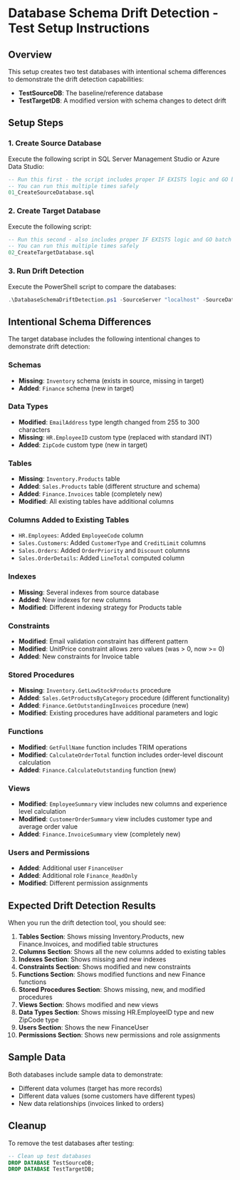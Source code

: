 # Database Schema Drift Detection - Test Setup Instructions

## Overview
This setup creates two test databases with intentional schema differences to demonstrate the drift detection capabilities:

- **TestSourceDB**: The baseline/reference database
- **TestTargetDB**: A modified version with schema changes to detect drift

## Setup Steps

### 1. Create Source Database
Execute the following script in SQL Server Management Studio or Azure Data Studio:
```sql
-- Run this first - the script includes proper IF EXISTS logic and GO batch separators
-- You can run this multiple times safely
01_CreateSourceDatabase.sql
```

### 2. Create Target Database
Execute the following script:
```sql
-- Run this second - also includes proper IF EXISTS logic and GO batch separators
-- You can run this multiple times safely
02_CreateTargetDatabase.sql
```

### 3. Run Drift Detection
Execute the PowerShell script to compare the databases:
```powershell
.\DatabaseSchemaDriftDetection.ps1 -SourceServer "localhost" -SourceDatabase "TestSourceDB" -TargetServer "localhost" -TargetDatabase "TestTargetDB" -OutputPath ".\DriftReport.html"
```

## Intentional Schema Differences

The target database includes the following intentional changes to demonstrate drift detection:

### Schemas
- **Missing**: `Inventory` schema (exists in source, missing in target)
- **Added**: `Finance` schema (new in target)

### Data Types
- **Modified**: `EmailAddress` type length changed from 255 to 300 characters
- **Missing**: `HR.EmployeeID` custom type (replaced with standard INT)
- **Added**: `ZipCode` custom type (new in target)

### Tables
- **Missing**: `Inventory.Products` table
- **Added**: `Sales.Products` table (different structure and schema)
- **Added**: `Finance.Invoices` table (completely new)
- **Modified**: All existing tables have additional columns

### Columns Added to Existing Tables
- `HR.Employees`: Added `EmployeeCode` column
- `Sales.Customers`: Added `CustomerType` and `CreditLimit` columns
- `Sales.Orders`: Added `OrderPriority` and `Discount` columns
- `Sales.OrderDetails`: Added `LineTotal` computed column

### Indexes
- **Missing**: Several indexes from source database
- **Added**: New indexes for new columns
- **Modified**: Different indexing strategy for Products table

### Constraints
- **Modified**: Email validation constraint has different pattern
- **Modified**: UnitPrice constraint allows zero values (was > 0, now >= 0)
- **Added**: New constraints for Invoice table

### Stored Procedures
- **Missing**: `Inventory.GetLowStockProducts` procedure
- **Added**: `Sales.GetProductsByCategory` procedure (different functionality)
- **Added**: `Finance.GetOutstandingInvoices` procedure (new)
- **Modified**: Existing procedures have additional parameters and logic

### Functions
- **Modified**: `GetFullName` function includes TRIM operations
- **Modified**: `CalculateOrderTotal` function includes order-level discount calculation
- **Added**: `Finance.CalculateOutstanding` function (new)

### Views
- **Modified**: `EmployeeSummary` view includes new columns and experience level calculation
- **Modified**: `CustomerOrderSummary` view includes customer type and average order value
- **Added**: `Finance.InvoiceSummary` view (completely new)

### Users and Permissions
- **Added**: Additional user `FinanceUser`
- **Added**: Additional role `Finance_ReadOnly`
- **Modified**: Different permission assignments

## Expected Drift Detection Results

When you run the drift detection tool, you should see:

1. **Tables Section**: Shows missing Inventory.Products, new Finance.Invoices, and modified table structures
2. **Columns Section**: Shows all the new columns added to existing tables
3. **Indexes Section**: Shows missing and new indexes
4. **Constraints Section**: Shows modified and new constraints
5. **Functions Section**: Shows modified functions and new Finance functions
6. **Stored Procedures Section**: Shows missing, new, and modified procedures
7. **Views Section**: Shows modified and new views
8. **Data Types Section**: Shows missing HR.EmployeeID type and new ZipCode type
9. **Users Section**: Shows the new FinanceUser
10. **Permissions Section**: Shows new permissions and role assignments

## Sample Data

Both databases include sample data to demonstrate:
- Different data volumes (target has more records)
- Different data values (some customers have different types)
- New data relationships (invoices linked to orders)

## Cleanup

To remove the test databases after testing:
```sql
-- Clean up test databases
DROP DATABASE TestSourceDB;
DROP DATABASE TestTargetDB;
```
